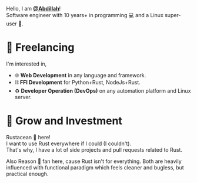 Hello, I am **[@Abdillah](https://github.com/Abdillah)**!<br/>
Software engineer with 10 years+ in programming 💻 and a Linux super-user 🐧.

# 🏹 Freelancing
I'm interested in,

- 🌐 **Web Development** in any language and framework.
- ⛓️ **FFI Development** for Python+Rust, NodeJs+Rust.
- ♻️ **Developer Operation (DevOps)** on any automation platform and Linux server.

# 🌱 Grow and Investment
Rustacean :crab: here!<br/>
I want to use Rust everywhere if I could (I couldn't).<br/>
That's why, I have a lot of side projects and pull requests related to Rust.

Also Reason 🐫 fan here, cause Rust isn't for everything.
Both are heavily influenced with functional paradigm which feels cleaner and bugless, but practical enough.
